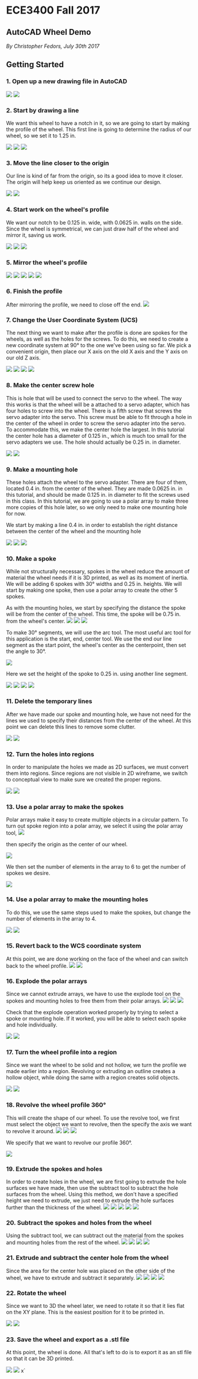 # ECE3400 Fall 2017
## AutoCAD Wheel Demo
*By Christopher Fedors, July 30th 2017*
## Getting Started
### 1. Open up a new drawing file in AutoCAD
![](./images/1.png)
![](./images/2.png)
### 2. Start by drawing a line
We want this wheel to have a notch in it, so we are going to start by making the profile of the wheel. This first line is going to determine the radius of our wheel, so we set it to 1.25 in.

![](./images/3.png)
![](./images/4.png)
![](./images/5.png)

### 3. Move the line closer to the origin
Our line is kind of far from the origin, so its a good idea to move it closer. The origin will help keep us oriented as we continue our design.

![](./images/6.png)
![](./images/7.png)

### 4. Start work on the wheel's profile
We want our notch to be 0.125 in. wide, with 0.0625 in. walls on the side. Since the wheel is symmetrical, we can just draw half of the wheel and mirror it, saving us work.

![](./images/8.png)
![](./images/9.png)
![](./images/10.png)
### 5. Mirror the wheel's profile
![](./images/11.png)
![](./images/12.png)
![](./images/13.png)
![](./images/14.png)
![](./images/15.png)
### 6. Finish the profile
After mirroring the profile, we need to close off the end.
![](./images/16.png)
### 7. Change the User Coordinate System (UCS)
The next thing we want to make after the profile is done are spokes for the wheels, as well as the holes for the screws. To do this, we need to create a new coordinate system at 90&deg; to the one we've been using so far. We pick a convenient origin, then place our X axis on the old X axis and the Y axis on our old Z axis.

![](./images/17.png)
![](./images/18.png)
![](./images/19.png)
![](./images/20.png)

### 8. Make the center screw hole
This is hole that will be used to connect the servo to the wheel. The way this works is that the wheel will be a attached to a servo adapter, which has four holes to screw into the wheel. There is a fifth screw that screws the servo adapter into the servo. This screw must be able to fit through a hole in the center of the wheel in order to screw the servo adapter into the servo. To accommodate this, we make the center hole the largest. In this tutorial the center hole has a diameter of 0.125 in., which is much too small for the servo adapters we use. The hole should actually be 0.25 in. in diameter.

![](./images/21.png)
![](./images/22.png)

### 9. Make a mounting hole
These holes attach the wheel to the servo adapter. There are four of them, located 0.4 in. from the center of the wheel. They are made 0.0625 in. in this tutorial, and should be made 0.125 in. in diameter to fit the screws used in this class. In this tutorial, we are going to use a polar array to make three more copies of this hole later, so we only need to make one mounting hole for now.

We start by making a line 0.4 in. in order to establish the right distance between the center of the wheel and the mounting hole

![](./images/23.png)
![](./images/24.png)
![](./images/25.png)

### 10. Make a spoke
While not structurally necessary, spokes in the wheel reduce the amount of material the wheel needs if it is 3D printed, as well as its moment of inertia. We will be adding 6 spokes with 30&deg; widths and 0.25 in. heights. We will start by making one spoke, then use a polar array to create the other 5 spokes.

As with the mounting holes, we start by specifying the distance the spoke will be from the center of the wheel. This time, the spoke will be 0.75 in. from the wheel's center.
![](./images/26.png)
![](./images/27.png)
![](./images/28.png)

To make 30&deg; segments, we will use the arc tool. The most useful arc tool for this application is the start, end, center tool. We use the end our line segment as the start point, the wheel's center as the centerpoint, then set the angle to 30&deg;.

![](./images/29.png)

Here we set the height of the spoke to 0.25 in. using another line segment.

![](./images/30.png)
![](./images/31.png)
![](./images/32.png)
![](./images/33.png)

### 11. Delete the temporary lines
After we have made our spoke and mounting hole, we have not need for the lines we used to specify their distances from the center of the wheel. At this point we can delete this lines to remove some clutter.

![](./images/34.png)
![](./images/35.png)

### 12. Turn the holes into regions
In order to manipulate the holes we made as 2D surfaces, we must convert them into regions. Since regions are not visible in 2D wireframe, we switch to conceptual view to make sure we created the proper regions.

![](./images/36.png)
![](./images/37.png)

### 13. Use a polar array to make the spokes
Polar arrays make it easy to create multiple objects in a circular pattern. To turn out spoke region into a polar array, we select it using the polar array tool,
![](./images/38.png)

 then specify the origin as the center of our wheel.

![](./images/39.png)

We then set the number of elements in the array to 6 to get the number of spokes we desire.

![](./images/40.png)

### 14. Use a polar array to make the mounting holes
To do this, we use the same steps used to make the spokes, but change the number of elements in the array to 4.

![](./images/41.png)
![](./images/42.png)

### 15. Revert back to the WCS coordinate system
At this point, we are done working on the face of the wheel and can switch back to the wheel profile.
![](./images/43.png)
![](./images/44.png)
### 16. Explode the polar arrays
Since we cannot extrude arrays, we have to use the explode tool on the spokes and mounting holes to free them from their polar arrays.
![](./images/45.png)
![](./images/46.png)
![](./images/47.png)

Check that the explode operation worked properly by trying to select a spoke or mounting hole. If it worked, you will be able to select each spoke and hole individually.

![](./images/48.png)
![](./images/49.png)

### 17. Turn the wheel profile into a region
Since we want the wheel to be solid and not hollow, we turn the profile we made earlier into a region. Revolving or extruding an outline creates a hollow object, while doing the same with a region creates solid objects.

![](./images/50.png)
![](./images/51.png)

### 18. Revolve the wheel profile 360&deg;
This will create the shape of our wheel. To use the revolve tool, we first must select the object we want to revolve, then the specify the axis we want to revolve it around.
![](./images/52.png)
![](./images/53.png)
![](./images/54.png)

We specify that we want to revolve our profile 360&deg;.

![](./images/55.png)

### 19. Extrude the spokes and holes
In order to create holes in the wheel, we are first going to extrude the hole surfaces we have made, then use the subtract tool to subtract the hole surfaces from the wheel. Using this method, we don't have a specified height we need to extrude, we just need to extrude the hole surfaces further than the thickness of the wheel.
![](./images/56.png)
![](./images/57.png)
![](./images/58.png)
![](./images/59.png)
![](./images/60.png)

### 20. Subtract the spokes and holes from the wheel
Using the subtract tool, we can subtract out the material from the spokes and mounting holes from the rest of the wheel.
![](./images/61.png)
![](./images/62.png)
![](./images/63.png)
![](./images/64.png)

### 21. Extrude and subtract the center hole from the wheel
Since the area for the center hole was placed on the other side of the wheel, we have to extrude and subtract it separately.
![](./images/65.png)
![](./images/66.png)
![](./images/67.png)
![](./images/68.png)

### 22. Rotate the wheel
Since we want to 3D the wheel later, we need to rotate it so that it lies flat on the XY plane. This is the easiest position for it to be printed in.

![](./images/69.png)
![](./images/70.png)

### 23. Save the wheel and export as a .stl file
At this point, the wheel is done. All that's left to do is to export it as an stl file so that it can be 3D printed.

![](./images/74.png)
![](./images/75.png)
x`
